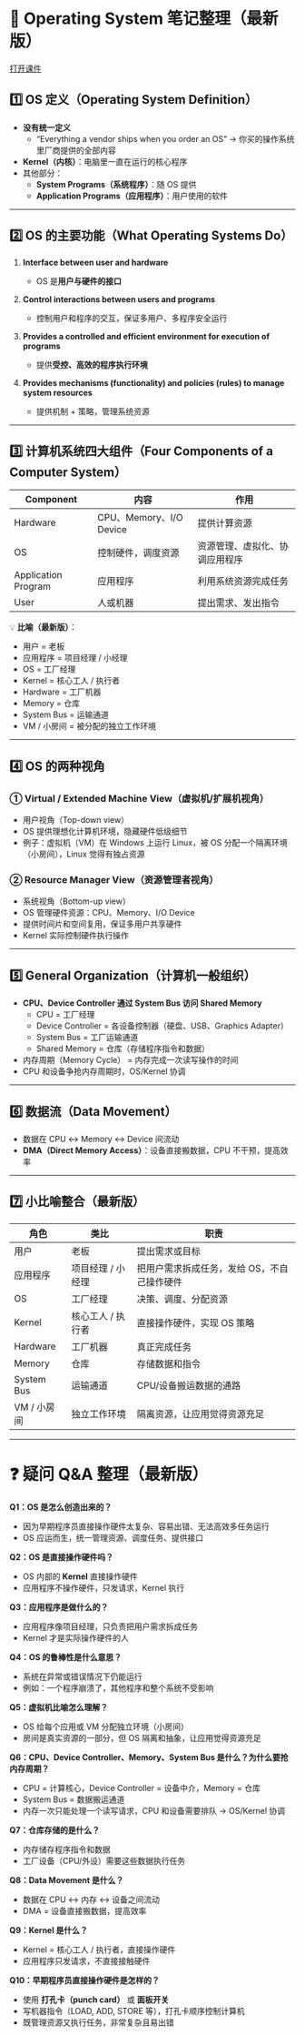 # 📝 Operating System 笔记整理（最新版）
[打开课件](https://github.com/UIT6/6UIT-learning-journal/blob/d8a8e6d921d3a93817699f626620b5d830dae982/Operating-System/course/file/01-%20Introduction%20to%20Operating%20Systems.pdf)
## 1️⃣ OS 定义（Operating System Definition）

- **没有统一定义**  
  - “Everything a vendor ships when you order an OS” → 你买的操作系统里厂商提供的全部内容
- **Kernel（内核）**：电脑里一直在运行的核心程序
- 其他部分：
  - **System Programs（系统程序）**：随 OS 提供
  - **Application Programs（应用程序）**：用户使用的软件

---

## 2️⃣ OS 的主要功能（What Operating Systems Do）

1. **Interface between user and hardware**  
   - OS 是**用户与硬件的接口**  

2. **Control interactions between users and programs**  
   - 控制用户和程序的交互，保证多用户、多程序安全运行  

3. **Provides a controlled and efficient environment for execution of programs**  
   - 提供**受控、高效的程序执行环境**  

4. **Provides mechanisms (functionality) and policies (rules) to manage system resources**  
   - 提供机制 + 策略，管理系统资源  

---

## 3️⃣ 计算机系统四大组件（Four Components of a Computer System）

| Component | 内容 | 作用 |
|-----------|------|------|
| Hardware | CPU、Memory、I/O Device | 提供计算资源 |
| OS | 控制硬件，调度资源 | 资源管理、虚拟化、协调应用程序 |
| Application Program | 应用程序 | 利用系统资源完成任务 |
| User | 人或机器 | 提出需求、发出指令 |

💡 **比喻（最新版）**：
- 用户 = 老板
- 应用程序 = 项目经理 / 小经理
- OS = 工厂经理
- Kernel = 核心工人 / 执行者
- Hardware = 工厂机器
- Memory = 仓库
- System Bus = 运输通道
- VM / 小房间 = 被分配的独立工作环境

---

## 4️⃣ OS 的两种视角

### ① Virtual / Extended Machine View（虚拟机/扩展机视角）
- 用户视角（Top-down view）
- OS 提供理想化计算机环境，隐藏硬件低级细节
- 例子：虚拟机（VM）在 Windows 上运行 Linux，被 OS 分配一个隔离环境（小房间），Linux 觉得有独占资源

### ② Resource Manager View（资源管理者视角）
- 系统视角（Bottom-up view）
- OS 管理硬件资源：CPU、Memory、I/O Device
- 提供时间片和空间复用，保证多用户共享硬件
- Kernel 实际控制硬件执行操作

---

## 5️⃣ General Organization（计算机一般组织）

- **CPU、Device Controller 通过 System Bus 访问 Shared Memory**  
  - CPU = 工厂经理  
  - Device Controller = 各设备控制器（硬盘、USB、Graphics Adapter）  
  - System Bus = 工厂运输通道  
  - Shared Memory = 仓库（存储程序指令和数据）  
- 内存周期（Memory Cycle） = 内存完成一次读写操作的时间  
- CPU 和设备争抢内存周期时，OS/Kernel 协调  

---

## 6️⃣ 数据流（Data Movement）

- 数据在 CPU ↔ Memory ↔ Device 间流动
- **DMA（Direct Memory Access）**：设备直接搬数据，CPU 不干预，提高效率

---

## 7️⃣ 小比喻整合（最新版）

| 角色 | 类比 | 职责 |
|------|------|------|
| 用户 | 老板 | 提出需求或目标 |
| 应用程序 | 项目经理 / 小经理 | 把用户需求拆成任务，发给 OS，不自己操作硬件 |
| OS | 工厂经理 | 决策、调度、分配资源 |
| Kernel | 核心工人 / 执行者 | 直接操作硬件，实现 OS 策略 |
| Hardware | 工厂机器 | 真正完成任务 |
| Memory | 仓库 | 存储数据和指令 |
| System Bus | 运输通道 | CPU/设备搬运数据的通路 |
| VM / 小房间 | 独立工作环境 | 隔离资源，让应用觉得资源充足 |

---

# ❓ 疑问 Q&A 整理（最新版）

**Q1：OS 是怎么创造出来的？**  
- 因为早期程序员直接操作硬件太复杂、容易出错、无法高效多任务运行  
- OS 应运而生，统一管理资源、调度任务、提供接口  

**Q2：OS 是直接操作硬件吗？**  
- OS 内部的 **Kernel** 直接操作硬件  
- 应用程序不操作硬件，只发请求，Kernel 执行  

**Q3：应用程序是做什么的？**  
- 应用程序像项目经理，只负责把用户需求拆成任务  
- Kernel 才是实际操作硬件的人  

**Q4：OS 的鲁棒性是什么意思？**  
- 系统在异常或错误情况下仍能运行  
- 例如：一个程序崩溃了，其他程序和整个系统不受影响  

**Q5：虚拟机比喻怎么理解？**  
- OS 给每个应用或 VM 分配独立环境（小房间）  
- 房间是真实资源的一部分，但 OS 隔离和抽象，让应用觉得资源充足  

**Q6：CPU、Device Controller、Memory、System Bus 是什么？为什么要抢内存周期？**  
- CPU = 计算核心，Device Controller = 设备中介，Memory = 仓库  
- System Bus = 数据搬运通道  
- 内存一次只能处理一个读写请求，CPU 和设备需要排队 → OS/Kernel 协调  

**Q7：仓库存储的是什么？**  
- 内存储存程序指令和数据  
- 工厂设备（CPU/外设）需要这些数据执行任务  

**Q8：Data Movement 是什么？**  
- 数据在 CPU ↔ 内存 ↔ 设备之间流动  
- DMA = 设备直接搬数据，提高效率  

**Q9：Kernel 是什么？**  
- Kernel = 核心工人 / 执行者，直接操作硬件  
- 应用程序只发请求，不直接接触硬件  

**Q10：早期程序员直接操作硬件是怎样的？**  
- 使用 **打孔卡（punch card）** 或 **面板开关**  
- 写机器指令（LOAD, ADD, STORE 等），打孔卡顺序控制计算机  
- 既管理资源又执行任务，非常复杂且易出错  

